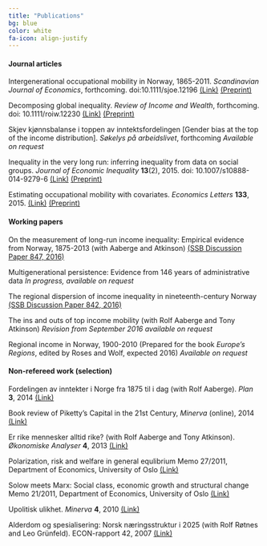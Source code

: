 ```yaml
---
title: "Publications"
bg: blue
color: white
fa-icon: align-justify
---
```


#### Journal articles
Intergenerational occupational mobility in Norway, 1865-2011.
*Scandinavian Journal of Economics*, forthcoming. doi:10.1111/sjoe.12196
<span>[(Link)](http://dx.doi.org/10.1111/sjoe.12196)</span>
<span>[(Preprint)](downloads/mobility.pdf)</span>

Decomposing global inequality. *Review of Income and Wealth*,
forthcoming. doi: 10.1111/roiw.12230
<span>[(Link)](http://dx.doi.org/10.1111/roiw.12230)</span>
<span>[(Preprint)](downloads/globalgini.pdf)</span>

Skjev kjønnsbalanse i toppen av inntektsfordelingen \[Gender bias at the
top of the income distribution\]. *Søkelys på arbeidslivet*, forthcoming
*Available on request*

Inequality in the very long run: inferring inequality from data on
social groups. *Journal of Economic Inequality* **13**(2), 2015. doi:
10.1007/s10888-014-9279-6
<span>[(Link)](http://dx.doi.org/10.1007/s10888-014-9279-6)</span>
<span>[(Preprint)](downloads/inferring.pdf)</span>

Estimating occupational mobility with covariates. *Economics Letters*
**133**, 2015.
<span>[(Link)](http://dx.doi.org/10.1016/j.econlet.2015.05.017)</span>
<span>[(Preprint)](downloads/occmobcov.pdf)</span>
 
#### Working papers 
On the measurement of long-run income inequality: Empirical evidence
from Norway, 1875-2013 (with Aaberge and Atkinson) <span>[(SSB
Discussion Paper 847,
2016)](http://www.ssb.no/279992/on-the-measurement-of-long-run-income-inequality-empirical-evidence-from-norway-1875-2013)</span>

Multigenerational persistence: Evidence from 146 years of administrative
data *In progress, available on request*

The regional dispersion of income inequality in nineteenth-century
Norway <span>[(SSB Discussion Paper 842,
2016)](http://www.ssb.no/en/forskning/discussion-papers/the-regional-dispersion-of-income-inequality-in-nineteenth-century-norway)</span>

The ins and outs of top income mobility (with Rolf Aaberge and Tony
Atkinson) *Revision from September 2016 available on request*

Regional income in Norway, 1900-2010 (Prepared for the book *Europe’s
Regions*, edited by Roses and Wolf, expected 2016) *Available on
request*
 
#### Non-refereed work (selection) 
Fordelingen av inntekter i Norge fra 1875 til i dag (with Rolf Aaberge).
*Plan* **3**, 2014
<span>[(Link)](http://www.idunn.no/file/pdf/66715613/fordelingen_av_intekter_i_norge_fra_1875_til_i_dag.pdf)</span>

Book review of Piketty’s Capital in the 21st Century, *Minerva*
(online), 2014
<span>[(Link)](http://www.minervanett.no/viktig-om-inntekts-og-formuesfordelingens-historie/)</span>

Er rike mennesker alltid rike? (with Rolf Aaberge and Tony Atkinson).
*Økonomiske Analyser* **4**, 2013
<span>[(Link)](http://www.ssb.no/inntekt-og-forbruk/artikler-og-publikasjoner/er-rike-mennesker-alltid-rike)</span>

Polarization, risk and welfare in general equlibrium Memo 27/2011,
Department of Economics, University of Oslo
<span>[(Link)](http://www.sv.uio.no/econ/english/research/unpublished-works/working-papers/2011/memo272011.html)</span>

Solow meets Marx: Social class, economic growth and structural change
Memo 21/2011, Department of Economics, University of Oslo
<span>[(Link)](http://www.sv.uio.no/econ/english/research/unpublished-works/working-papers/2011/memo212011.html)</span>

Upolitisk ulikhet. *Minerva* **4**, 2010
<span>[(Link)](http://www.minervanett.no/upolitisk-ulikhet/)</span>

Alderdom og spesialisering: Norsk næringsstruktur i 2025 (with Rolf
Røtnes and Leo Grünfeld). ECON-rapport 42, 2007
<span>[(Link)](https://www.regjeringen.no/globalassets/upload/nhd/vedlegg/rapporter-2007/alderdom-og-spesialisering1.pdf)</span>
